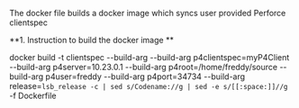 The docker file builds a docker image which syncs user provided Perforce clientspec

**1. Instruction to build the docker image **

docker build -t clientspec --build-arg --build-arg p4clientspec=myP4Client --build-arg p4server=10.23.0.1 --build-arg p4root=/home/freddy/source --build-arg p4user=freddy --build-arg p4port=34734 --build-arg release=`lsb_release -c | sed s/Codename://g | sed -e s/[[:space:]]//g` -f Dockerfile 

